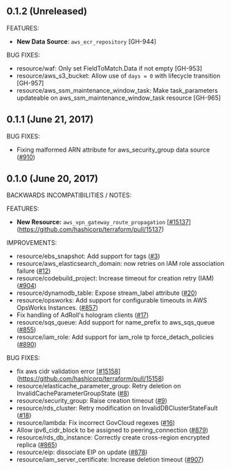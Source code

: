 ## 0.1.2 (Unreleased)

FEATURES:

* **New Data Source**: `aws_ecr_repository` [GH-944]

BUG FIXES:

* resource/waf: Only set FieldToMatch.Data if not empty [GH-953]
* resource/aws_s3_bucket: Allow use of `days = 0` with lifecycle transition [GH-957]
* resource/aws_ssm_maintenance_window_task: Make task_parameters updateable on aws_ssm_maintenance_window_task resource [GH-965]

## 0.1.1 (June 21, 2017)

BUG FIXES:

* Fixing malformed ARN attribute for aws_security_group data source ([#910](https://github.com/terraform-providers/terraform-provider-aws/910))

## 0.1.0 (June 20, 2017)

BACKWARDS INCOMPATIBILITIES / NOTES:

FEATURES:

* **New Resource:** `aws_vpn_gateway_route_propagation` [[#15137](https://github.com/terraform-providers/terraform-provider-aws/15137)](https://github.com/hashicorp/terraform/pull/15137)

IMPROVEMENTS:

* resource/ebs_snapshot: Add support for tags ([#3](https://github.com/terraform-providers/terraform-provider-aws/3))
* resource/aws_elasticsearch_domain: now retries on IAM role association failure ([#12](https://github.com/terraform-providers/terraform-provider-aws/12))
* resource/codebuild_project: Increase timeout for creation retry (IAM) ([#904](https://github.com/terraform-providers/terraform-provider-aws/904))
* resource/dynamodb_table: Expose stream_label attribute ([#20](https://github.com/terraform-providers/terraform-provider-aws/20))
* resource/opsworks: Add support for configurable timeouts in AWS OpsWorks Instances. ([#857](https://github.com/terraform-providers/terraform-provider-aws/857))
* Fix handling of AdRoll's hologram clients ([#17](https://github.com/terraform-providers/terraform-provider-aws/17))
* resource/sqs_queue: Add support for name_prefix to aws_sqs_queue ([#855](https://github.com/terraform-providers/terraform-provider-aws/855))
* resource/iam_role: Add support for iam_role tp force_detach_policies ([#890](https://github.com/terraform-providers/terraform-provider-aws/890))

BUG FIXES:

* fix aws cidr validation error [[#15158](https://github.com/terraform-providers/terraform-provider-aws/15158)](https://github.com/hashicorp/terraform/pull/15158)
* resource/elasticache_parameter_group: Retry deletion on InvalidCacheParameterGroupState ([#8](https://github.com/terraform-providers/terraform-provider-aws/8))
* resource/security_group: Raise creation timeout ([#9](https://github.com/terraform-providers/terraform-provider-aws/9))
* resource/rds_cluster: Retry modification on InvalidDBClusterStateFault ([#18](https://github.com/terraform-providers/terraform-provider-aws/18))
* resource/lambda: Fix incorrect GovCloud regexes ([#16](https://github.com/terraform-providers/terraform-provider-aws/16))
* Allow ipv6_cidr_block to be assigned to peering_connection ([#879](https://github.com/terraform-providers/terraform-provider-aws/879))
* resource/rds_db_instance: Correctly create cross-region encrypted replica ([#865](https://github.com/terraform-providers/terraform-provider-aws/865))
* resource/eip: dissociate EIP on update ([#878](https://github.com/terraform-providers/terraform-provider-aws/878))
* resource/iam_server_certificate: Increase deletion timeout ([#907](https://github.com/terraform-providers/terraform-provider-aws/907))
